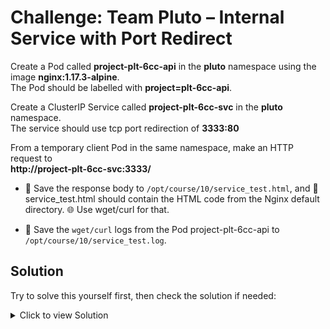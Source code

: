 # Challenge: Team Pluto – Internal Service with Port Redirect

Create a Pod called **project-plt-6cc-api** in the **pluto** namespace using the image **nginx:1.17.3-alpine**.  
The Pod should be labelled with **project=plt-6cc-api**.

Create a ClusterIP Service called **project-plt-6cc-svc** in the **pluto** namespace.  
The service should use tcp port redirection of **3333:80**

From a temporary client Pod in the same namespace, make an HTTP request to  
**http://project-plt-6cc-svc:3333/**

- 💾 Save the response body to `/opt/course/10/service_test.html`, and 📄 service_test.html should contain the HTML code from the Nginx default directory. 🌐 Use wget/curl for that.
  
- 💾 Save the `wget/curl` logs from the Pod project-plt-6cc-api to `/opt/course/10/service_test.log`.


## **Solution**

Try to solve this yourself first, then check the solution if needed:

<details>
<summary>Click to view Solution</summary>

 1) **Pod with label project=plt-6cc-api**
```bash
kubectl -n pluto run project-plt-6cc-api \
  --image=nginx:1.17.3-alpine \
  --labels=project=plt-6cc-api \
  --restart=Never
```


 2) **ClusterIP Service: port 3333 -> targetPort 80/TCP**
```bash
kubectl -n pluto expose pod project-plt-6cc-api \
  --name=project-plt-6cc-svc \
  --type=ClusterIP \
  --port=3333 \
  --target-port=80 \
  --protocol=TCP
```

3) **Using Wget/Curl**

   **Using With curl**

   ```bash
   kubectl -n pluto run tmp --image=nginx -it --rm --restart=Never -- \
   curl -s -m5 project-plt-6cc-svc:3333 | head -n25 > /opt/course/10/service_test.html
   ```

   **Using With wget**
  - Run a temporary client Pod and directly fetch the Service:
    ```bash
        kubectl -n pluto run svc-tester --image=busybox:1.36 --restart=Never --command -- sh -c "sleep 3600"
    ```
    ```bash
    kubectl -n pluto exec svc-tester -- sh -c "wget -qO- http://project-plt-6cc-svc:3333/" \
    > /opt/course/10/service_test.html 
    ```

4) **Save backend pod logs to host**
```bash
kubectl -n pluto logs project-plt-6cc-api > /opt/course/10/service_test.log
```

</details>
